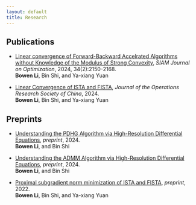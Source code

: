 ```yaml
---
layout: default
title: Research
---
```



## Publications

- [Linear convergence of Forward-Backward Accelrated Algorithms without Knowledge of the Modulus of Strong Convexity](https://epubs.siam.org/doi/full/10.1137/23M158111X), *SIAM Journal on Optimization*, 2024, 34(2):2150-2168.  
**Bowen Li**, Bin Shi, and Ya-xiang Yuan

- [Linear Convergence of ISTA and FISTA](https://link.springer.com/article/10.1007/s40305-024-00561-0), *Journal of the Operations Research Society of China*, 2024.  
**Bowen Li**, Bin Shi, and Ya-xiang Yuan

## Preprints

- [Understanding the PDHG Algorithm via High-Resolution Differential Equations](https://arxiv.org/abs/2403.11139), *preprint*, 2024.  
**Bowen Li**, and Bin Shi

- [Understanding the ADMM Algorithm via High-Resolution Differential Equations](https://arxiv.org/abs/2401.07096), *preprint*, 2024.  
**Bowen Li**, and Bin Shi

- [Proximal subgradient norm minimization of ISTA and FISTA](https://arxiv.org/abs/2211.01610), *preprint*, 2022.  
**Bowen Li**, Bin Shi, and Ya-xiang Yuan
